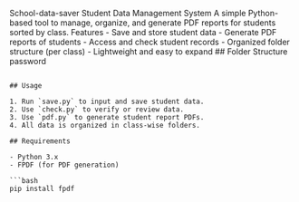 School-data-saver
 Student Data Management System  A simple Python-based tool to manage, organize, and generate PDF reports for students sorted by class. Features  - Save and store student data - Generate PDF reports of students - Access and check student records - Organized folder structure (per class) - Lightweight and easy to expand  ## Folder Structure
password

```krishna

## Usage

1. Run `save.py` to input and save student data.
2. Use `check.py` to verify or review data.
3. Use `pdf.py` to generate student report PDFs.
4. All data is organized in class-wise folders.

## Requirements

- Python 3.x
- FPDF (for PDF generation)

```bash
pip install fpdf
